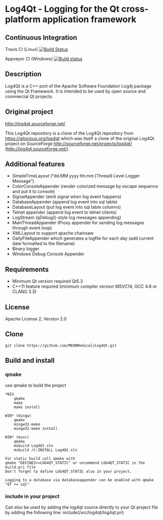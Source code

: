 Log4Qt - Logging for the Qt cross-platform application framework
================================================================

Continuous Integration
----------------------

Travis CI (Linux) [![Build Status](https://travis-ci.org/MEONMedical/Log4Qt.svg?branch=master)](https://travis-ci.org/MEONMedical/Log4Qt)

Appveyor CI (Windows) [![Build status](https://ci.appveyor.com/api/projects/status/yhlqvbqeooy7ds2l?svg=true)](https://ci.appveyor.com/project/MeonMedical/log4qt)


Description
-----------
Log4Qt is a C++ port of the Apache Software Foundation Log4j package using the Qt Framework.
It is intended to be used by open source and commercial Qt projects.

Original project
----------------
http://log4qt.sourceforge.net/

This Log4Qt repository is a clone of the Log4Qt repository from https://gitorious.org/log4qt
which was itself a clone of the original Log4Qt project on SourceForge http://sourceforge.net/projects/log4qt/ (http://log4qt.sourceforge.net/).

Additional features
-------------------
* SimpleTimeLayout (“dd.MM.yyyy hh:mm [Thread] Level Logger Message”)
* ColorConsoleAppender (render colorized message by escape sequence and put it to console)
* SignalAppender (emit signal when log event happens)
* DatabaseAppender (append log event into sql table)
* DatabaseLayout (put log event into sql table columns)
* Telnet appender (append log event to telnet clients)
* LogStream (qDebug()-style log messages appending)
* MainThreadAppender (Proxy appender for sending log messages through event loop)
* XMLLayout to support apache chainsaw
* DailyFileAppender which generates a logfile for each day (add current date formatted to the filename)
* Binary logger
* Windows Debug Console Appender

Requirements
------------
* Minimum Qt version required Qt5.3
* C++11 feature required (minimum compiler version MSVC14, GCC 4.8 or CLANG 3.3)

License
-------
Apache License 2, Version 2.0

Clone
-----
    git clone https://github.com/MEONMedical/Log4Qt.git

Build and install
-----------------
### qmake
use qmake to build the project

    *NIX
        qmake
        make
        make install

    WIN* (mingw)
        qmake
        mingw32-make
        mingw32-make install

    WIN* (msvc)
        qmake
        msbuild Log4Qt.sln
        msbuild /t:INSTALL Log4Qt.sln

    For static build call qmake with
    qmake "DEFINES+=LOG4QT_STATIC" or uncommend LOG4QT_STATIC in the build.pri file
    Don't forget to define LOG4QT_STATIC also in your project.

    Logging to a database via databaseappender can be enabled with qmake "QT += sql"

### include in your project
Can also be used by adding the log4qt source directly to your Qt project file by adding the following line:
include(<unpackdir>/src/log4qt/log4qt.pri)

